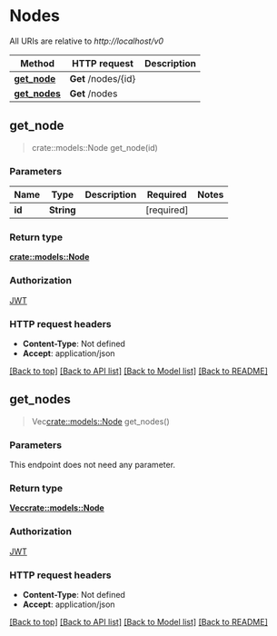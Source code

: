 # Nodes

All URIs are relative to *http://localhost/v0*

Method | HTTP request | Description
------------- | ------------- | -------------
[**get_node**](Nodes.md#get_node) | **Get** /nodes/{id} | 
[**get_nodes**](Nodes.md#get_nodes) | **Get** /nodes | 



## get_node

> crate::models::Node get_node(id)


### Parameters


Name | Type | Description  | Required | Notes
------------- | ------------- | ------------- | ------------- | -------------
**id** | **String** |  | [required] |

### Return type

[**crate::models::Node**](Node.md)

### Authorization

[JWT](../README.md#JWT)

### HTTP request headers

- **Content-Type**: Not defined
- **Accept**: application/json

[[Back to top]](#) [[Back to API list]](../README.md#documentation-for-api-endpoints) [[Back to Model list]](../README.md#documentation-for-models) [[Back to README]](../README.md)


## get_nodes

> Vec<crate::models::Node> get_nodes()


### Parameters

This endpoint does not need any parameter.

### Return type

[**Vec<crate::models::Node>**](Node.md)

### Authorization

[JWT](../README.md#JWT)

### HTTP request headers

- **Content-Type**: Not defined
- **Accept**: application/json

[[Back to top]](#) [[Back to API list]](../README.md#documentation-for-api-endpoints) [[Back to Model list]](../README.md#documentation-for-models) [[Back to README]](../README.md)

